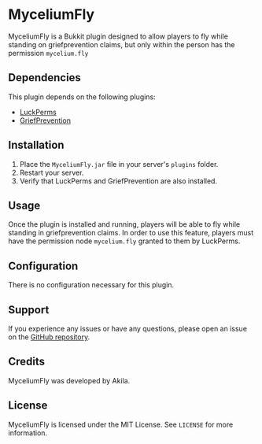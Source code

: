 # MyceliumFly

MyceliumFly is a Bukkit plugin designed to allow players to fly while standing on griefprevention claims, but only within the person has the permission `mycelium.fly`

## Dependencies

This plugin depends on the following plugins:

- [LuckPerms](https://luckperms.net/)
- [GriefPrevention](https://dev.bukkit.org/projects/griefprevention)

## Installation

1. Place the `MyceliumFly.jar` file in your server's `plugins` folder.
2. Restart your server.
3. Verify that LuckPerms and GriefPrevention are also installed.

## Usage

Once the plugin is installed and running, players will be able to fly while standing in griefprevention claims. In order to use this feature, players must have the permission node `mycelium.fly` granted to them by LuckPerms.

## Configuration

There is no configuration necessary for this plugin.

## Support

If you experience any issues or have any questions, please open an issue on the [GitHub repository](https://github.com/AkilaWasTaken/MyceliumFly).

## Credits

MyceliumFly was developed by Akila.

## License

MyceliumFly is licensed under the MIT License. See `LICENSE` for more information.
